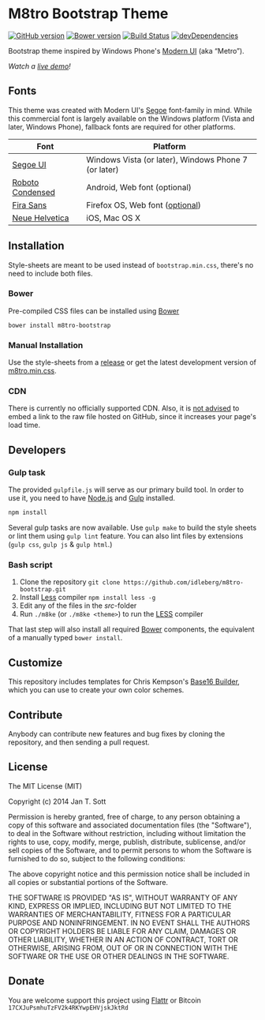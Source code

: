 # M8tro Bootstrap Theme

[![GitHub version](https://badge.fury.io/gh/idleberg%2Fm8tro-bootstrap.svg)](http://badge.fury.io/gh/idleberg%2Fm8tro-bootstrap) [![Bower version](https://badge.fury.io/bo/m8tro-bootstrap.svg)](http://badge.fury.io/bo/m8tro-bootstrap) [![Build Status](https://secure.travis-ci.org/idleberg/m8tro-bootstrap.svg)](http://travis-ci.org/idleberg/m8tro-bootstrap) [![devDependencies](https://david-dm.org/idleberg/m8tro-bootstrap/dev-status.svg)](https://david-dm.org/idleberg/m8tro-bootstrap#info=devDependencies)

Bootstrap theme inspired by Windows Phone's [Modern UI](http://msdn.microsoft.com/en-us/library/windows/apps/dn465800.aspx) (aka “Metro”).

*Watch a [live demo](http://idleberg.github.io/m8tro-bootstrap/)!*

## Fonts

This theme was created with Modern UI's [Segoe](http://www.microsoft.com/typography/fonts/family.aspx?FID=331) font-family in mind. While this commercial font is largely available on the Windows platform (Vista and later, Windows Phone), fallback fonts are required for other platforms. 

Font | Platform
-----|---------
[Segoe UI](http://www.microsoft.com/typography/fonts/family.aspx?FID=331)         | Windows Vista (or later), Windows Phone 7 (or later)
[Roboto Condensed](http://www.google.com/fonts/specimen/Roboto+Condensed) | Android, Web font (optional)
[Fira Sans](http://mozilla.github.io/Fira/)        | Firefox OS, Web font ([optional](http://www.google.com/fonts/specimen/Fira+Sans))
[Neue Helvetica](http://www.linotype.com/1266/neuehelvetica-family.html)   | iOS, Mac OS X

## Installation

Style-sheets are meant to be used instead of `bootstrap.min.css`, there's no need to include both files.

### Bower

Pre-compiled CSS files can be installed using [Bower](http://bower.io/)

    bower install m8tro-bootstrap

### Manual Installation

Use the style-sheets from a [release](https://github.com/idleberg/m8tro-bootstrap/releases) or get the latest development version of [m8tro.min.css](https://raw.githubusercontent.com/idleberg/m8tro-bootstrap/master/dist/css/m8tro.min.css).

### CDN

There is currently no officially supported CDN. Also, it is [not advised](http://stackoverflow.com/a/5503156/1329116) to embed a link to the raw file hosted on GitHub, since it increases your page's load time.

## Developers

### Gulp task

The provided `gulpfile.js` will serve as our primary build tool. In order to use it, you need to have [Node.js](http://nodejs.org/download/) and [Gulp](http://gulpjs.com/) installed.

```bash
npm install
```

Several gulp tasks are now available. Use `gulp make` to build the style sheets or lint them using `gulp lint` feature. You can also lint files by extensions (`gulp css`, `gulp js` & `gulp html`.)

### Bash script

1. Clone the repository `git clone https://github.com/idleberg/m8tro-bootstrap.git`
2. Install [Less](http://lesscss.org/) compiler `npm install less -g`
3. Edit any of the files in the *src*-folder
4. Run `./m8ke` (or `./m8ke <theme>`) to run the [LESS](http://lesscss.org/) compiler

That last step will also install all required [Bower](http://bower.io/) components, the equivalent of a manually typed `bower install`.

## Customize

This repository includes templates for Chris Kempson's [Base16 Builder](https://github.com/chriskempson/base16-builder), which you can use to create your own color schemes.

## Contribute

Anybody can contribute new features and bug fixes by cloning the repository, and then sending a pull request.

## License

The MIT License (MIT)

Copyright (c) 2014 Jan T. Sott

Permission is hereby granted, free of charge, to any person obtaining a copy of this software and associated documentation files (the "Software"), to deal in the Software without restriction, including without limitation the rights to use, copy, modify, merge, publish, distribute, sublicense, and/or sell copies of the Software, and to permit persons to whom the Software is furnished to do so, subject to the following conditions:

The above copyright notice and this permission notice shall be included in all copies or substantial portions of the Software.

THE SOFTWARE IS PROVIDED "AS IS", WITHOUT WARRANTY OF ANY KIND, EXPRESS OR IMPLIED, INCLUDING BUT NOT LIMITED TO THE WARRANTIES OF MERCHANTABILITY, FITNESS FOR A PARTICULAR PURPOSE AND NONINFRINGEMENT. IN NO EVENT SHALL THE AUTHORS OR COPYRIGHT HOLDERS BE LIABLE FOR ANY CLAIM, DAMAGES OR OTHER LIABILITY, WHETHER IN AN ACTION OF CONTRACT, TORT OR OTHERWISE, ARISING FROM, OUT OF OR IN CONNECTION WITH THE SOFTWARE OR THE USE OR OTHER DEALINGS IN THE SOFTWARE.

## Donate

You are welcome support this project using [Flattr](https://flattr.com/submit/auto?user_id=idleberg&url=https://github.com/idleberg/m8tro-bootstrap) or Bitcoin `17CXJuPsmhuTzFV2k4RKYwpEHVjskJktRd`